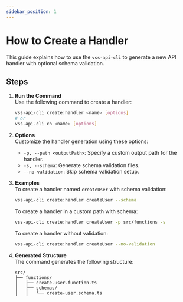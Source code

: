 ```yaml
---
sidebar_position: 1
---
```


# How to Create a Handler

This guide explains how to use the `vss-api-cli` to generate a new API handler with optional schema validation.

## Steps

1. **Run the Command**  
   Use the following command to create a handler:
   ```bash
   vss-api-cli create:handler <name> [options]
   # or
   vss-api-cli ch <name> [options]
   ```

2. **Options**  
   Customize the handler generation using these options:
   - `-p, --path <outputPath>`: Specify a custom output path for the handler.
   - `-s, --schema`: Generate schema validation files.
   - `--no-validation`: Skip schema validation setup.

3. **Examples**  
   To create a handler named `createUser` with schema validation:
   ```bash
   vss-api-cli create:handler createUser --schema
   ```

   To create a handler in a custom path with schema:
   ```bash
   vss-api-cli create:handler createUser -p src/functions -s
   ```

   To create a handler without validation:
   ```bash
   vss-api-cli create:handler createUser --no-validation
   ```

4. **Generated Structure**  
   The command generates the following structure:
   ```
   src/
   ├── functions/
   │   ├── create-user.function.ts
   │   ├── schemas/
   │   │   └── create-user.schema.ts
   ```